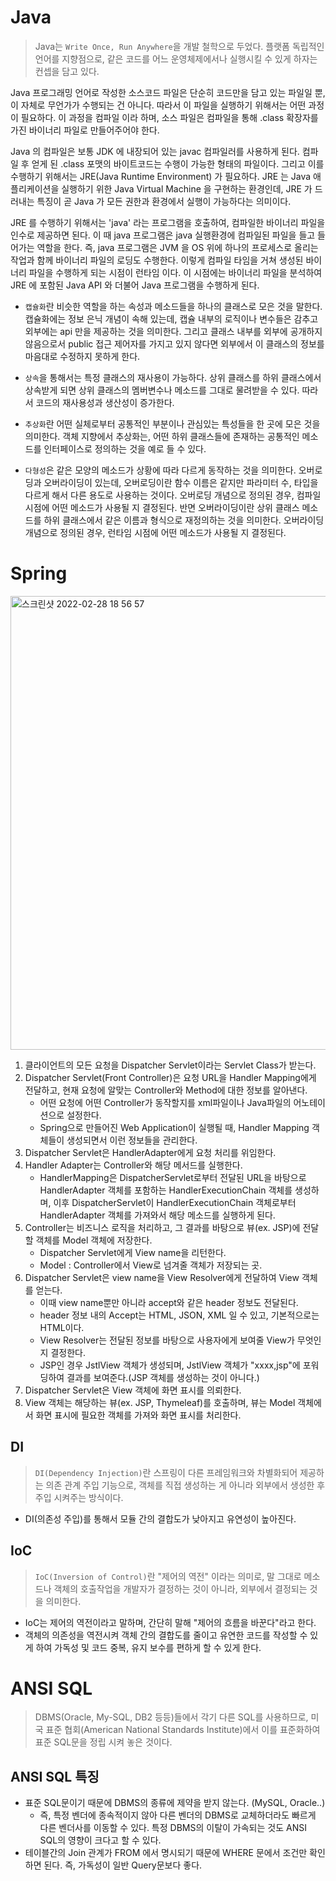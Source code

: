 # Java
> Java는 `Write Once, Run Anywhere`을 개발 철학으로 두었다. 플랫폼 독립적인 언어를 지향점으로, 같은
> 코드를 어느 운영체제에서나 실행시킬 수 있게 하자는 컨셉을 담고 있다.

Java 프로그래밍 언어로 작성한 소스코드 파일은 단순히 코드만을 담고 있는 파일일 뿐, 이 자체로 무언가가 수행되는 건 아니다. 
따라서 이 파일을 실행하기 위해서는 어떤 과정이 필요하다. 이 과정을 컴파일 이라 하며, 소스 파일은 컴파일을 통해 
.class 확장자를 가진 바이너리 파일로 만들어주어야 한다. 

Java 의 컴파일은 보통 JDK 에 내장되어 있는 javac 컴파일러를 사용하게 된다. 컴파일 후 얻게 된 .class 포맷의 
바이트코드는 수행이 가능한 형태의 파일이다. 그리고 이를 수행하기 위해서는 JRE(Java Runtime Environment) 가 
필요하다. JRE 는 Java 애플리케이션을 실행하기 위한 Java Virtual Machine 을 구현하는 환경인데, JRE 가 드러내는 
특징이 곧 Java 가 모든 권한과 환경에서 실행이 가능하다는 의미이다.

JRE 를 수행하기 위해서는 'java' 라는 프로그램을 호출하여, 컴파일한 바이너리 파일을 인수로 제공하면 된다. 이 때 
java 프로그램은 java 실행환경에 컴파일된 파일을 들고 들어가는 역할을 한다. 즉, java 프로그램은 JVM 을 OS 위에 
하나의 프로세스로 올리는 작업과 함께 바이너리 파일의 로딩도 수행한다. 이렇게 컴파일 타임을 거쳐 생성된 바이너리 파일을 수행하게 
되는 시점이 런타임 이다. 이 시점에는 바이너리 파일을 분석하여 JRE 에 포함된 Java API 와 더불어 Java 프로그램을 수행하게 된다.

- `캡슐화`란 비슷한 역할을 하는 속성과 메소드들을 하나의 클래스로 모은 것을 말한다. 캡슐화에는 정보 은닉 개념이 속해 있는데, 
캡슐 내부의 로직이나 변수들은 감추고 외부에는 api 만을 제공하는 것을 의미한다. 그리고 클래스 내부를 외부에 공개하지 않음으로서 
public 접근 제어자를 가지고 있지 않다면 외부에서 이 클래스의 정보를 마음대로 수정하지 못하게 한다.

- `상속`을 통해서는 특정 클래스의 재사용이 가능하다. 상위 클래스를 하위 클래스에서 상속받게 되면 상위 클래스의 멤버변수나 
메소드를 그대로 물려받을 수 있다. 따라서 코드의 재사용성과 생산성이 증가한다.

- `추상화`란 어떤 실체로부터 공통적인 부분이나 관심있는 특성들을 한 곳에 모은 것을 의미한다. 객체 지향에서 추상화는, 
어떤 하위 클래스들에 존재하는 공통적인 메소드를 인터페이스로 정의하는 것을 예로 들 수 있다.

- `다형성`은 같은 모양의 메소드가 상황에 따라 다르게 동작하는 것을 의미한다. 오버로딩과 오버라이딩이 있는데, 오버로딩이란 
함수 이름은 같지만 파라미터 수, 타입을 다르게 해서 다른 용도로 사용하는 것이다. 오버로딩 개념으로 정의된 경우, 컴파일 시점에 
어떤 메소드가 사용될 지 결정된다. 반면 오버라이딩이란 상위 클래스 메소드를 하위 클래스에서 같은 이름과 형식으로 재정의하는 것을 의미한다. 
오버라이딩 개념으로 정의된 경우, 런타임 시점에 어떤 메소드가 사용될 지 결정된다.

# Spring
<img width="726" alt="스크린샷 2022-02-28 18 56 57" src="https://user-images.githubusercontent.com/67107008/155964689-7a82c1c1-34fb-4dcc-9145-438cb4f43809.png">

1. 클라이언트의 모든 요청을 Dispatcher Servlet이라는 Servlet Class가 받는다. 
2. Dispatcher Servlet(Front Controller)은 요청 URL을 Handler Mapping에게 전달하고, 현재 요청에 알맞는 Controller와 Method에 대한 정보를 알아낸다.
   - 어떤 요청에 어떤 Controller가 동작할지를 xml파일이나 Java파일의 어노테이션으로 설정한다.
   - Spring으로 만들어진 Web Application이 실행될 때, Handler Mapping 객체들이 생성되면서 이런 정보들을 관리한다.
3. Dispatcher Servlet은 HandlerAdapter에게 요청 처리를 위임한다.
4. Handler Adapter는 Controller와 해당 메서드를 실행한다.
   - HandlerMapping은 DispatcherServlet로부터 전달된 URL을 바탕으로 HandlerAdapter 객체를 포함하는 HandlerExecutionChain 객체를 생성하며, 이후 DispatcherServlet이 HandlerExecutionChain 객체로부터 HandlerAdapter 객체를 가져와서 해당 메소드를 실행하게 된다.
5. Controller는 비즈니스 로직을 처리하고, 그 결과를 바탕으로 뷰(ex. JSP)에 전달할 객체를 Model 객체에 저장한다.
   - Dispatcher Servlet에게 View name을 리턴한다.
   - Model : Controller에서 View로 넘겨줄 객체가 저장되는 곳.
6. Dispatcher Servlet은 view name을 View Resolver에게 전달하여 View 객체를 얻는다.
   - 이때 view name뿐만 아니라 accept와 같은 header 정보도 전달된다.
   - header 정보 내의 Accept는 HTML, JSON, XML 일 수 있고, 기본적으로는 HTML이다.
   - View Resolver는 전달된 정보를 바탕으로 사용자에게 보여줄 View가 무엇인지 결정한다.
   - JSP인 경우 JstlView 객체가 생성되며, JstlView 객체가 "xxxx,jsp"에 포워딩하여 결과를 보여준다.(JSP 객체를 생성하는 것이 아니다.)
7. Dispatcher Servlet은 View 객체에 화면 표시를 의뢰한다.
8. View 객체는 해당하는 뷰(ex. JSP, Thymeleaf)를 호출하며, 뷰는 Model 객체에서 화면 표시에 필요한 객체를 가져와 화면 표시를 처리한다.

## DI
> `DI(Dependency Injection)`란 스프링이 다른 프레임워크와 차별화되어 제공하는 의존 관계 주입 기능으로,
객체를 직접 생성하는 게 아니라 외부에서 생성한 후 주입 시켜주는 방식이다.
- DI(의존성 주입)를 통해서 모듈 간의 결합도가 낮아지고 유연성이 높아진다.
## IoC
> `IoC(Inversion of Control)`란 "제어의 역전" 이라는 의미로, 
말 그대로 메소드나 객체의 호출작업을 개발자가 결정하는 것이 아니라, 외부에서 결정되는 것을 의미한다.
- IoC는 제어의 역전이라고 말하며, 간단히 말해 "제어의 흐름을 바꾼다"라고 한다.
- 객체의 의존성을 역전시켜 객체 간의 결합도를 줄이고 유연한 코드를 작성할 수 있게 하여 가독성 및 코드 중복, 유지 보수를 편하게 할 수 있게 한다.

# ANSI SQL
> DBMS(Oracle, My-SQL, DB2 등등)들에서 각기 다른 SQL를 사용하므로, 
미국 표준 협회(American National Standards Institute)에서 이를 표준화하여 표준 SQL문을 정립 시켜 놓은 것이다.

## ANSI SQL 특징
- 표준 SQL문이기 때문에 DBMS의 종류에 제약을 받지 않는다. (MySQL, Oracle..)
  - 즉, 특정 벤더에 종속적이지 않아 다른 벤더의 DBMS로 교체하더라도 빠르게 다른 벤더사를 이동할 수 있다.
  특정 DBMS의 이탈이 가속되는 것도 ANSI SQL의 영향이 크다고 할 수 있다.
- 테이블간의 Join 관계가 FROM 에서 명시되기 때문에 WHERE 문에서 조건만 확인하면 된다.
즉, 가독성이 일반 Query문보다 좋다.